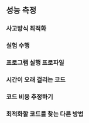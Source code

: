 ## 성능 측정

### 사고방식 최적화

### 실험 수행

### 프로그램 실행 프로파일
 
### 시간이 오래 걸리는 코드

### 코드 비용 추정하기

### 최적화할 코드를 찾는 다른 방법
